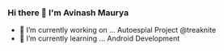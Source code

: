 ### Hi there 👋 I'm Avinash Maurya

- 🔭 I’m currently working on ... Autoespial Project @treaknite
- 🌱 I’m currently learning ... Android Development
<!--
**razorblack/razorblack** is a ✨ _special_ ✨ repository because its `README.md` (this file) appears on your GitHub profile.

Here are some ideas to get you started:



- 👯 I’m looking to collaborate on ...
- 🤔 I’m looking for help with ...
- 💬 Ask me about ...
- 📫 How to reach me: ...
- 😄 Pronouns: ...
- ⚡ Fun fact: ...
-->
